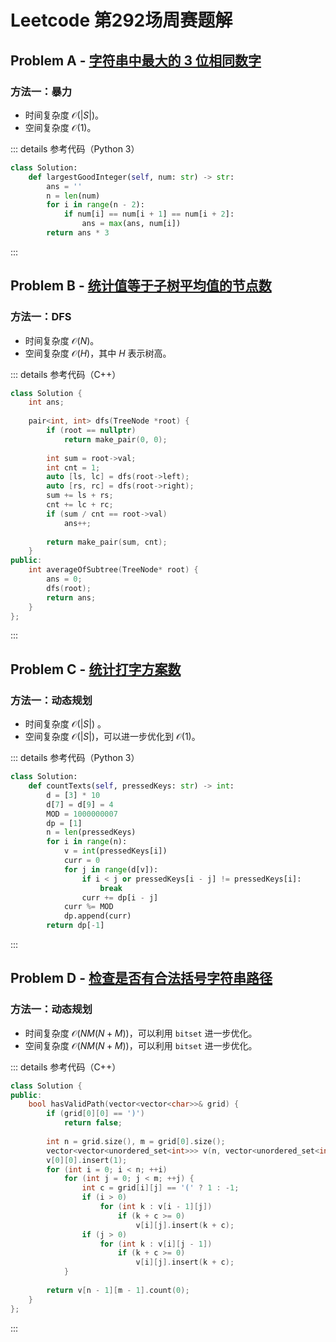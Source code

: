 # Leetcode 第292场周赛题解

## Problem A - [字符串中最大的 3 位相同数字](https://leetcode.cn/problems/largest-3-same-digit-number-in-string/)

### 方法一：暴力

- 时间复杂度 $\mathcal{O}(|S|)$。
- 空间复杂度 $\mathcal{O}(1)$。

::: details 参考代码（Python 3）

```python
class Solution:
    def largestGoodInteger(self, num: str) -> str:
        ans = ''
        n = len(num)
        for i in range(n - 2):
            if num[i] == num[i + 1] == num[i + 2]:
                ans = max(ans, num[i])
        return ans * 3
```

:::

## Problem B - [统计值等于子树平均值的节点数](https://leetcode.cn/problems/count-nodes-equal-to-average-of-subtree/)

### 方法一：DFS

- 时间复杂度 $\mathcal{O}(N)$。
- 空间复杂度 $\mathcal{O}(H)$，其中 $H$ 表示树高。

::: details 参考代码（C++）

```cpp
class Solution {
    int ans;
    
    pair<int, int> dfs(TreeNode *root) {
        if (root == nullptr)
            return make_pair(0, 0);
        
        int sum = root->val;
        int cnt = 1;
        auto [ls, lc] = dfs(root->left);
        auto [rs, rc] = dfs(root->right);
        sum += ls + rs;
        cnt += lc + rc;
        if (sum / cnt == root->val)
            ans++;
        
        return make_pair(sum, cnt);
    }
public:
    int averageOfSubtree(TreeNode* root) {
        ans = 0;
        dfs(root);
        return ans;
    }
};
```

:::

## Problem C - [统计打字方案数](https://leetcode.cn/problems/count-number-of-texts/)

### 方法一：动态规划

- 时间复杂度 $\mathcal{O}(|S|)$ 。
- 空间复杂度 $\mathcal{O}(|S|)$，可以进一步优化到 $\mathcal{O}(1)$。

::: details 参考代码（Python 3）

```python
class Solution:
    def countTexts(self, pressedKeys: str) -> int:
        d = [3] * 10
        d[7] = d[9] = 4
        MOD = 1000000007
        dp = [1]
        n = len(pressedKeys)
        for i in range(n):
            v = int(pressedKeys[i])
            curr = 0
            for j in range(d[v]):
                if i < j or pressedKeys[i - j] != pressedKeys[i]:
                    break
                curr += dp[i - j]
            curr %= MOD
            dp.append(curr)
        return dp[-1]
```

:::

## Problem D - [检查是否有合法括号字符串路径](https://leetcode.cn/problems/check-if-there-is-a-valid-parentheses-string-path/)

### 方法一：动态规划

- 时间复杂度 $\mathcal{O}(NM(N+M))$，可以利用 `bitset` 进一步优化。
- 空间复杂度 $\mathcal{O}(NM(N+M))$，可以利用 `bitset` 进一步优化。

::: details 参考代码（C++）

```cpp
class Solution {
public:
    bool hasValidPath(vector<vector<char>>& grid) {
        if (grid[0][0] == ')')
            return false;
        
        int n = grid.size(), m = grid[0].size();
        vector<vector<unordered_set<int>>> v(n, vector<unordered_set<int>>(m));
        v[0][0].insert(1);
        for (int i = 0; i < n; ++i)
            for (int j = 0; j < m; ++j) {
                int c = grid[i][j] == '(' ? 1 : -1;
                if (i > 0)
                    for (int k : v[i - 1][j])
                        if (k + c >= 0)
                            v[i][j].insert(k + c);
                if (j > 0)
                    for (int k : v[i][j - 1])
                        if (k + c >= 0)
                            v[i][j].insert(k + c);
            }
        
        return v[n - 1][m - 1].count(0);
    }
};
```

:::

<Utterances />
